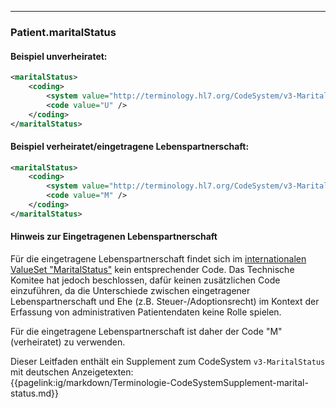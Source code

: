 ------------

### Patient.maritalStatus

#### Beispiel unverheiratet:
```xml
<maritalStatus>
    <coding>
        <system value="http://terminology.hl7.org/CodeSystem/v3-MaritalStatus" />
        <code value="U" />
    </coding>
</maritalStatus>
```

#### Beispiel verheiratet/eingetragene Lebenspartnerschaft:
```xml
<maritalStatus>
    <coding>
        <system value="http://terminology.hl7.org/CodeSystem/v3-MaritalStatus" />
        <code value="M" />
    </coding>
</maritalStatus>
```

#### Hinweis zur Eingetragenen Lebenspartnerschaft
Für die eingetragene Lebenspartnerschaft findet sich im [internationalen ValueSet "MaritalStatus"](http://hl7.org/fhir/r4/valueset-marital-status.html) kein entsprechender Code.
Das Technische Komitee hat jedoch beschlossen, dafür keinen zusätzlichen Code einzuführen, da die Unterschiede zwischen eingetragener Lebenspartnerschaft und Ehe (z.B. Steuer-/Adoptionsrecht) im Kontext der Erfassung von administrativen Patientendaten keine Rolle spielen.

Für die eingetragene Lebenspartnerschaft ist daher der Code "M" (verheiratet) zu verwenden.

Dieser Leitfaden enthält ein Supplement zum CodeSystem `v3-MaritalStatus` mit deutschen Anzeigetexten:  
{{pagelink:ig/markdown/Terminologie-CodeSystemSupplement-marital-status.md}}




